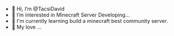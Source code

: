 - 👋 Hi, I’m @TacsiDavid
- 👀 I’m interested in Minecraft Server Developing...
- 🌱 I'm currently learning build a minecraft best community server.
- 💞️ My love ...

